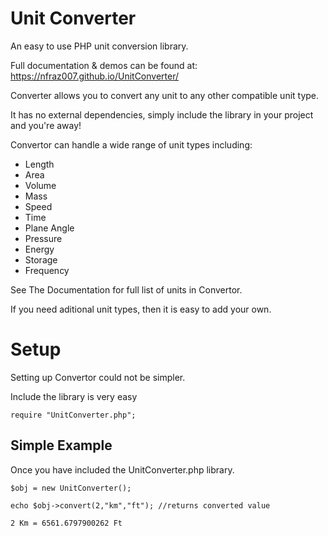 # Unit Converter
An easy to use PHP unit conversion library.

Full documentation & demos can be found at: https://nfraz007.github.io/UnitConverter/

Converter allows you to convert any unit to any other compatible unit type.

It has no external dependencies, simply include the library in your project and you're away!

Convertor can handle a wide range of unit types including:

* Length
* Area
* Volume
* Mass
* Speed
* Time
* Plane Angle
* Pressure
* Energy
* Storage
* Frequency

See The Documentation for full list of units in Convertor.

If you need aditional unit types, then it is easy to add your own.

# Setup
Setting up Convertor could not be simpler.

Include the library is very easy

```
require "UnitConverter.php";
```

## Simple Example
Once you have included the UnitConverter.php library.
```
$obj = new UnitConverter();

echo $obj->convert(2,"km","ft"); //returns converted value

2 Km = 6561.6797900262 Ft
```
